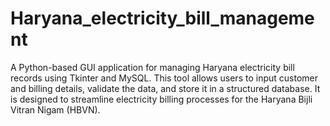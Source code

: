 # Haryana_electricity_bill_management
A Python-based GUI application for managing Haryana electricity bill records using Tkinter and MySQL. This tool allows users to input customer and billing details, validate the data, and store it in a structured database. It is designed to streamline electricity billing processes for the Haryana Bijli Vitran Nigam (HBVN).
